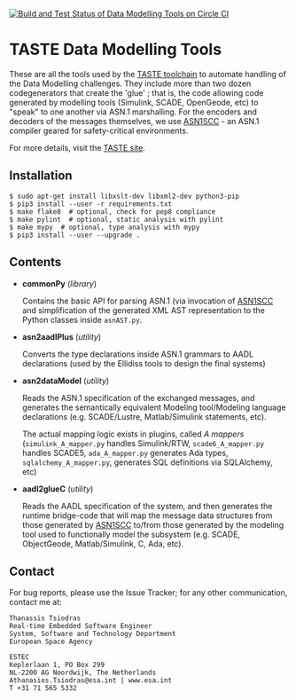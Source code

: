 [![Build and Test Status of Data Modelling Tools on Circle CI](https://circleci.com/gh/ttsiodras/DataModellingTools.svg?&style=shield&circle-token=9df10d36b6b4ccd923415a5890155b7bf54b95c5)](https://circleci.com/gh/ttsiodras/DataModellingTools/tree/master)

TASTE Data Modelling Tools
==========================

These are all the tools used by the [TASTE toolchain](https://taste.tuxfamily.org/)
to automate handling of the Data Modelling challenges. They include more than two
dozen codegenerators that create the 'glue' ; that is, the code allowing code
generated by modelling tools (Simulink, SCADE, OpenGeode, etc) to "speak" to
one another via ASN.1 marshalling. For the encoders and decoders of the messages
themselves, we use [ASN1SCC](https://github.com/ttsiodras/asn1scc) - an ASN.1
compiler geared for safety-critical environments.

For more details, visit the [TASTE site](https://taste.tuxfamily.org/).

Installation
------------

    $ sudo apt-get install libxslt-dev libxml2-dev python3-pip
    $ pip3 install --user -r requirements.txt
    $ make flake8  # optional, check for pep8 compliance
    $ make pylint  # optional, static analysis with pylint
    $ make mypy  # optional, type analysis with mypy
    $ pip3 install --user --upgrade .

Contents
--------

- **commonPy** (*library*)

    Contains the basic API for parsing ASN.1 (via invocation of 
    [ASN1SCC](https://github.com/ttsiodras/asn1scc) and simplification
    of the generated XML AST representation to the Python classes
    inside `asnAST.py`.

- **asn2aadlPlus** (*utility*)

    Converts the type declarations inside ASN.1 grammars to AADL
    declarations (used by the Ellidiss tools to design the final systems)

- **asn2dataModel** (*utility*)

    Reads the ASN.1 specification of the exchanged messages, and generates
    the semantically equivalent Modeling tool/Modeling language declarations
    (e.g.  SCADE/Lustre, Matlab/Simulink statements, etc). 

    The actual mapping logic exists in plugins, called *A mappers*
    (`simulink_A_mapper.py` handles Simulink/RTW, `scade6_A_mapper.py`
    handles SCADE5, `ada_A_mapper.py` generates Ada types,
    `sqlalchemy_A_mapper.py`, generates SQL definitions via SQLAlchemy, etc)

- **aadl2glueC** (*utility*)

    Reads the AADL specification of the system, and then generates the runtime
    bridge-code that will map the message data structures from those generated
    by [ASN1SCC](https://github.com/ttsiodras/asn1scc) to/from those generated
    by the modeling tool used to functionally model the subsystem (e.g. SCADE,
    ObjectGeode, Matlab/Simulink, C, Ada, etc).

Contact
-------

For bug reports, please use the Issue Tracker; for any other communication,
contact me at:

    Thanassis Tsiodras
    Real-time Embedded Software Engineer 
    System, Software and Technology Department
    European Space Agency

    ESTEC
    Keplerlaan 1, PO Box 299
    NL-2200 AG Noordwijk, The Netherlands
    Athanasios.Tsiodras@esa.int | www.esa.int
    T +31 71 565 5332
